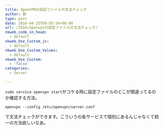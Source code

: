 ```yaml
---
title: OpenVPNの設定ファイルの文法チェック
author: 鉄
type: post
date: 2016-04-25T09:05:56+00:00
url: /2016/openvpnの設定ファイルの文法チェック/
nkweb_code_in_head:
  - default
nkweb_Use_Custom_js:
  - default
nkweb_Use_Custom_Values:
  - default
nkweb_Use_Custom:
  - 'false'
categories:
  - Server

---
```

`sudo service openvpn start`がコケる時に設定ファイルのどこが間違ってるのか確認する方法。

    openvpn --config /etc/openvpn/server.conf
    

で文法チェックができます。こういうの各サービスで個別にあるんじゃなくて統一の方法欲しいなあ。

